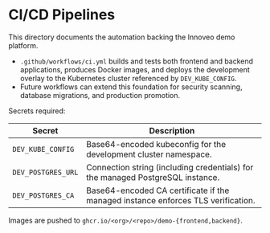 # CI/CD Pipelines

This directory documents the automation backing the Innoveo demo platform.

- `.github/workflows/ci.yml` builds and tests both frontend and backend applications,
  produces Docker images, and deploys the development overlay to the Kubernetes cluster
  referenced by `DEV_KUBE_CONFIG`.
- Future workflows can extend this foundation for security scanning, database migrations,
  and production promotion.

Secrets required:

| Secret | Description |
| ------ | ----------- |
| `DEV_KUBE_CONFIG` | Base64-encoded kubeconfig for the development cluster namespace. |
| `DEV_POSTGRES_URL` | Connection string (including credentials) for the managed PostgreSQL instance. |
| `DEV_POSTGRES_CA` | Base64-encoded CA certificate if the managed instance enforces TLS verification. |

Images are pushed to `ghcr.io/<org>/<repo>/demo-{frontend,backend}`.
